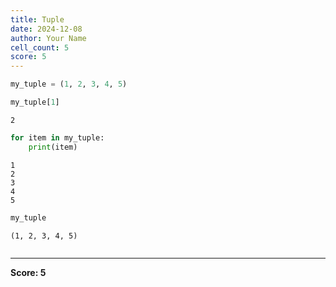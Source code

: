 ```yaml
---
title: Tuple
date: 2024-12-08
author: Your Name
cell_count: 5
score: 5
---
```


```python
my_tuple = (1, 2, 3, 4, 5)
```


```python
my_tuple[1]
```




    2




```python
for item in my_tuple:
    print(item)
```

    1
    2
    3
    4
    5



```python
my_tuple
```




    (1, 2, 3, 4, 5)




```python

```


---
**Score: 5**
